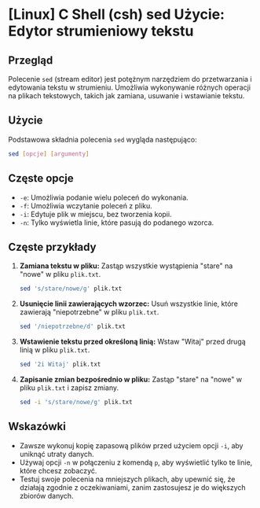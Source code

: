 # [Linux] C Shell (csh) sed Użycie: Edytor strumieniowy tekstu

## Przegląd
Polecenie `sed` (stream editor) jest potężnym narzędziem do przetwarzania i edytowania tekstu w strumieniu. Umożliwia wykonywanie różnych operacji na plikach tekstowych, takich jak zamiana, usuwanie i wstawianie tekstu.

## Użycie
Podstawowa składnia polecenia `sed` wygląda następująco:

```bash
sed [opcje] [argumenty]
```

## Częste opcje
- `-e`: Umożliwia podanie wielu poleceń do wykonania.
- `-f`: Umożliwia wczytanie poleceń z pliku.
- `-i`: Edytuje plik w miejscu, bez tworzenia kopii.
- `-n`: Tylko wyświetla linie, które pasują do podanego wzorca.

## Częste przykłady
1. **Zamiana tekstu w pliku:**
   Zastąp wszystkie wystąpienia "stare" na "nowe" w pliku `plik.txt`.
   ```bash
   sed 's/stare/nowe/g' plik.txt
   ```

2. **Usunięcie linii zawierających wzorzec:**
   Usuń wszystkie linie, które zawierają "niepotrzebne" w pliku `plik.txt`.
   ```bash
   sed '/niepotrzebne/d' plik.txt
   ```

3. **Wstawienie tekstu przed określoną linią:**
   Wstaw "Witaj" przed drugą linią w pliku `plik.txt`.
   ```bash
   sed '2i Witaj' plik.txt
   ```

4. **Zapisanie zmian bezpośrednio w pliku:**
   Zastąp "stare" na "nowe" w pliku `plik.txt` i zapisz zmiany.
   ```bash
   sed -i 's/stare/nowe/g' plik.txt
   ```

## Wskazówki
- Zawsze wykonuj kopię zapasową plików przed użyciem opcji `-i`, aby uniknąć utraty danych.
- Używaj opcji `-n` w połączeniu z komendą `p`, aby wyświetlić tylko te linie, które chcesz zobaczyć.
- Testuj swoje polecenia na mniejszych plikach, aby upewnić się, że działają zgodnie z oczekiwaniami, zanim zastosujesz je do większych zbiorów danych.